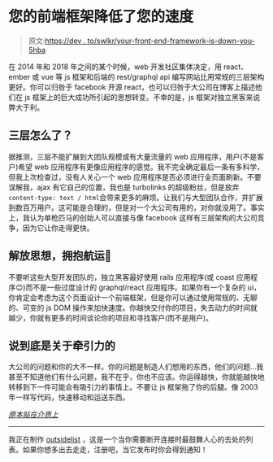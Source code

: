 # 您的前端框架降低了您的速度

> 原文:[https://dev . to/swlkr/your-front-end-framework-is-down-you-5hba](https://dev.to/swlkr/your-front-end-framework-is-slowing-you-down-5hba)

在 2014 年和 2018 年之间的某个时候，web 开发社区集体决定，用 react、ember 或 vue 等 js 框架和后端的 rest/graphql api 编写网站比用常规的三层架构更好。你可以归咎于 facebook 开源 react，也可以归咎于大公司在博客上描述他们在 js 框架上的巨大成功所引起的思想转变。不幸的是，js 框架对独立黑客来说弊大于利。

## [](#whats-wrong-with-three-tier)三层怎么了？

据推测，三层不能扩展到大团队规模或有大量流量的 web 应用程序，用户(不是客户)希望 web 应用程序有更像应用程序的感觉。我不完全确定最后一条有多科学，但我上次检查过，没有人关心一个 web 应用程序是否必须进行全页面刷新。不要误解我，ajax 有它自己的位置，我也是 turbolinks 的超级粉丝，但是放弃`content-type: text / html`会带来更多的麻烦。让我们与大型团队合作，并扩展到数百万用户。这可能是合理的，但是对一个大公司有用的，对你就没用了。事实上，我认为单枪匹马的创始人可以直接与像 facebook 这样有三层架构的大公司竞争，因为它让你走得更快。

## [](#free-your-mind-and-embrace-shipping)解放思想，拥抱航运🚀

不要听这些大型开发团队的，独立黑客最好使用 rails 应用程序(或 coast 应用程序😉)而不是一些过度设计的 graphql/react 应用程序。如果你有一个复杂的 ui，你肯定会考虑为这个页面设计一个前端框架，但是你可以通过使用常规的、无聊的、可变的 js DOM 操作来加快速度。你越快交付你的项目，失去动力的时间就越少，你就有更多的时间谈论你的项目和寻找客户(而不是用户)。

## [](#in-the-end-its-about-traction)说到底是关于牵引力的

大公司的问题和你的大不一样。你的问题是制造人们想用的东西，他们的问题…我甚至不知道他们有什么问题，我不在乎，你也不应该。你运得越快，你就能越快地转移到下一件可能会有吸引力的事情上。不要让 js 框架拖了你的后腿。像 2003 年一样写代码，快速移动和运送东西。

*[原本贴在介质上](https://medium.com/@swlkr/your-front-end-framework-is-slowing-you-down-983dcdd0bcb3)*

* * *

我正在制作 [outsidelist](https://outsidelist.com) ，这是一个当你需要断开连接时最鼓舞人心的去处的列表。如果你想多出去走走，注册吧，当它发布时你会得到通知！